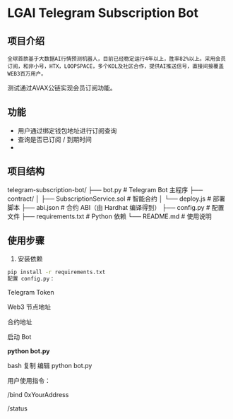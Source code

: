 # LGAI Telegram Subscription Bot


## 项目介绍

    全球首款基于大数据AI行情预测机器人，目前已经稳定运行4年以上，胜率82%以上。采用会员订阅，和非小号，HTX，LOOPSPACE，多个KOL及社区合作，提供AI推送信号，直接间接覆盖WEB3百万用户。
测试通过AVAX公链实现会员订阅功能。
## 功能

- 用户通过绑定钱包地址进行订阅查询
- 查询是否已订阅 / 到期时间
- 
## 项目结构
telegram-subscription-bot/
├── bot.py                  # Telegram Bot 主程序
├── contract/
│   ├── SubscriptionService.sol  # 智能合约
│   └── deploy.js               # 部署脚本
├── abi.json               # 合约 ABI（由 Hardhat 编译得到）
├── config.py              # 配置文件
├── requirements.txt       # Python 依赖
└── README.md              # 使用说明


## 使用步骤

1. 安装依赖
  
  ```bash
  pip install -r requirements.txt
  配置 config.py：
  ```
  

Telegram Token

Web3 节点地址

合约地址

启动 Bot

**python bot.py**

bash
复制
编辑
python bot.py

用户使用指令：

/bind 0xYourAddress

/status
